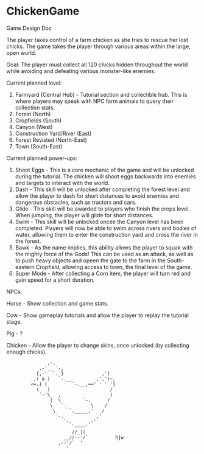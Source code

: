 # ChickenGame
Game Design Doc

The player takes control of a farm chicken as she tries to rescue her lost chicks. The game takes the player through various areas within the large, open world.

Goal: The player must collect all 120 chicks hidden throughout the world while avoiding and defeating various monster-like enemies.

Current planned level:
1. Farmyard (Central Hub) - Tutorial section and collectible hub. This is where players may speak with NPC farm animals to query their collection stats.
2. Forest (North)
3. Cropfields (South)
4. Canyon (West)
5. Construction Yard/River (East)
6. Forest Revisted (North-East)
7. Town (South-East)

Current planned power-ups:
1. Shoot Eggs - This is a core mechanic of the game and will be unlocked during the tutorial. The chicken will shoot eggs backwards into enemies and targets to interact with the world.
2. Dash - This skill will be unlocked after completing the forest level and allow the player to dash for short distances to avoid enemies and dangerous obstacles, such as tractors and cars.
3. Glide - This skill will be awarded to players who finish the crops level. When jumping, the player will glide for short distances.
4. Swim - This skill will be unlocked oncee the Canyon level has been completed. Players will now be able to swim across rivers and bodies of water, allowing them to enter the construction yard and cross the river in the forest.
5. Bawk - As the name implies, this ability allows the player to squak with the mighty force of the Gods! This can be used as an attack, as well as to push heavy objects and opeen the gate to the farm in the South-eastern Cropfield, allowing access to town, the final level of the game.
6. Super Mode - After collecting a Corn item, the player will turn red and gain speed for a short duration.


NPCs:

Horse - Show collection and game stats.

Cow - Show gameplay tutorials and allow the player to replay the tutorial stage.

Pig - ?

Chicken - Allow the player to change skins, once unlocked (by collecting enough chicks).




                   ,~.
                ,-'__ `-,
               {,-'  `. }              ,')
              ,( a )   `-.__         ,',')~,
             <=.) (         `-.__,==' ' ' '}
               (   )                      /
                `-'\   ,                  )
                    |  \        `~.      /
                    \   `._        \    /
                     \     `._____,'   /
                      `-.            ,'
                         `-.      ,-'
                            `~~~~'
                            //_||
                         __//--'/`          hjw
                       ,--'/`  '
                          '
